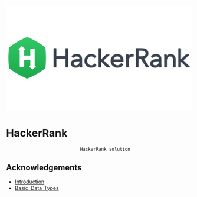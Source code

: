 
![Logo](https://raw.githubusercontent.com/argha-sarkar/HackerRank/main/Images/1_UGT1Rh9xLww3JeIDR1F0RQ.png)

    
# HackerRank

                                HackerRank solution 


## Acknowledgements

 - [Introduction](https://awesomeopensource.com/project/elangosundar/awesome-README-templates)
 - [Basic_Data_Types](https://github.com/matiassingers/awesome-readme)
 
  
